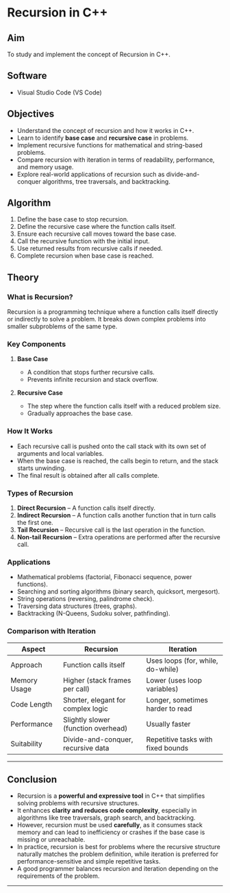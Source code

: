 # Recursion in C++

## Aim
To study and implement the concept of Recursion in C++.

## Software
- Visual Studio Code (VS Code)

## Objectives
- Understand the concept of recursion and how it works in C++.
- Learn to identify **base case** and **recursive case** in problems.
- Implement recursive functions for mathematical and string-based problems.
- Compare recursion with iteration in terms of readability, performance, and memory usage.
- Explore real-world applications of recursion such as divide-and-conquer algorithms, tree traversals, and backtracking.

## Algorithm 
1. Define the base case to stop recursion.
2. Define the recursive case where the function calls itself.
3. Ensure each recursive call moves toward the base case.
4. Call the recursive function with the initial input.
5. Use returned results from recursive calls if needed.
6. Complete recursion when base case is reached.


##  Theory

### What is Recursion?
Recursion is a programming technique where a function calls itself directly or indirectly to solve a problem. It breaks down complex problems into smaller subproblems of the same type.

### Key Components
1. **Base Case**  
   - A condition that stops further recursive calls.  
   - Prevents infinite recursion and stack overflow.

2. **Recursive Case**  
   - The step where the function calls itself with a reduced problem size.  
   - Gradually approaches the base case.

### How It Works
- Each recursive call is pushed onto the call stack with its own set of arguments and local variables.
- When the base case is reached, the calls begin to return, and the stack starts unwinding.
- The final result is obtained after all calls complete.

### Types of Recursion
1. **Direct Recursion** – A function calls itself directly.  
2. **Indirect Recursion** – A function calls another function that in turn calls the first one.  
3. **Tail Recursion** – Recursive call is the last operation in the function.  
4. **Non-tail Recursion** – Extra operations are performed after the recursive call.

### Applications
- Mathematical problems (factorial, Fibonacci sequence, power functions).
- Searching and sorting algorithms (binary search, quicksort, mergesort).
- String operations (reversing, palindrome check).
- Traversing data structures (trees, graphs).
- Backtracking (N-Queens, Sudoku solver, pathfinding).

### Comparison with Iteration

| Aspect              | Recursion                            | Iteration                          |
|---------------------|--------------------------------------|-------------------------------------|
| Approach            | Function calls itself                | Uses loops (for, while, do-while)  |
| Memory Usage        | Higher (stack frames per call)       | Lower (uses loop variables)        |
| Code Length         | Shorter, elegant for complex logic   | Longer, sometimes harder to read   |
| Performance         | Slightly slower (function overhead)  | Usually faster                     |
| Suitability         | Divide-and-conquer, recursive data   | Repetitive tasks with fixed bounds |

---

## Conclusion
- Recursion is a **powerful and expressive tool** in C++ that simplifies solving problems with recursive structures.  
- It enhances **clarity and reduces code complexity**, especially in algorithms like tree traversals, graph search, and backtracking.  
- However, recursion must be used **carefully**, as it consumes stack memory and can lead to inefficiency or crashes if the base case is missing or unreachable.  
- In practice, recursion is best for problems where the recursive structure naturally matches the problem definition, while iteration is preferred for performance-sensitive and simple repetitive tasks.  
- A good programmer balances recursion and iteration depending on the requirements of the problem.  

---
